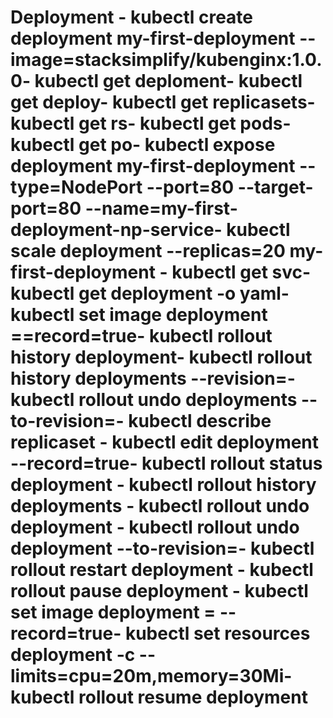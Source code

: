# Deployment - kubectl create deployment my-first-deployment --image=stacksimplify/kubenginx:1.0.0- kubectl get deploment- kubectl get deploy- kubectl get replicasets- kubectl get rs- kubectl get pods- kubectl get po- kubectl expose deployment my-first-deployment --type=NodePort --port=80 --target-port=80 --name=my-first-deployment-np-service- kubectl scale deployment --replicas=20 my-first-deployment - kubectl get svc- kubectl get deployment <deployment-name> -o yaml- kubectl set image deployment <deployment-name> <container-name>=<container-image>=record=true- kubectl rollout history deployment- kubectl rollout history deployments <deployment-name> --revision=<Number>- kubectl rollout undo deployments <deployment-name> --to-revision=<Number>- kubectl describe replicaset <replicaset-namen>- kubectl edit deployment <deployment-name> --record=true- kubectl rollout status deployment <my-frist-deployment>- kubectl rollout history deployments <deployment-Name>- kubectl rollout undo deployment <deployment-name>- kubectl rollout undo deployment <deploymemt-name> --to-revision=<number>- kubectl rollout restart deployment <deploy-name>- kubectl rollout pause deployment <deployment-name>- kubectl set image deployment <deploy-name> <container-name>=<image-name> --record=true- kubectl set resources deployment <deploy-name> -c <container-name> --limits=cpu=20m,memory=30Mi- kubectl rollout resume deployment <deploy-name>
